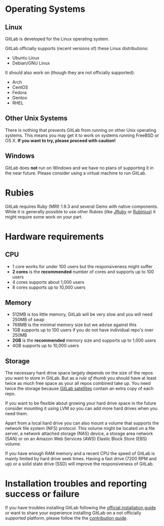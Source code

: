 # Operating Systems

## Linux

GitLab is developed for the Linux operating system.

GitLab officially supports (recent versions of) these Linux distributions:

- Ubuntu Linux
- Debian/GNU Linux

It should also work on (though they are not officially supported):

- Arch
- CentOS
- Fedora
- Gentoo
- RHEL

## Other Unix Systems

There is nothing that prevents GitLab from running on other Unix operating
systems. This means you may get it to work on systems running FreeBSD or OS X.
**If you want to try, please proceed with caution!**

## Windows

GitLab does **not** run on Windows and we have no plans of supporting it in the
near future. Please consider using a virtual machine to run GitLab.


# Rubies

GitLab requires Ruby (MRI) 1.9.3 and several Gems with native components.
While it is generally possible to use other Rubies (like
[JRuby](http://jruby.org/) or [Rubinius](http://rubini.us/)) it might require
some work on your part.


# Hardware requirements

## CPU

- 1 core works for under 100 users but the responsiveness might suffer
- **2 cores** is the **recommended** number of cores and supports up to 100 users
- 4 cores supports about 1,000 users
- 8 cores supports up to 10,000 users

## Memory

- 512MB is too little memory, GitLab will be very slow and you will need 250MB of swap
- 768MB is the minimal memory size but we advise against this
- 1GB supports up to 100 users if you do not have individual repo's over 250MB
- **2GB** is the **recommended** memory size and supports up to 1,000 users
- 4GB supports up to 10,000 users

## Storage

The necessary hard drive space largely depends on the size of the repos you want
to store in GitLab. But as a *rule of thumb* you should have at least twice as much
free space as your all repos combined take up. You need twice the storage because [GitLab satellites](structure.md) contain an extra copy of each repo.

If you want to be flexible about growing your hard drive space in the future consider mounting it using LVM so you can add more hard drives when you need them.

Apart from a local hard drive you can also mount a volume that supports the network file system (NFS) protocol. This volume might be located on a file server, a network attached storage (NAS) device, a storage area network (SAN) or on an Amazon Web Services (AWS) Elastic Block Store (EBS) volume.

If you have enough RAM memory and a recent CPU the speed of GitLab is mainly limited by hard drive seek times. Having a fast drive (7200 RPM and up) or a solid state drive (SSD) will improve the responsiveness of GitLab.

# Installation troubles and reporting success or failure

If you have troubles installing GitLab following the [official installation guide](installation.md)
or want to share your experience installing GitLab on a not officially supported
platform, please follow the the [contribution guide](/CONTRIBUTING.md).
